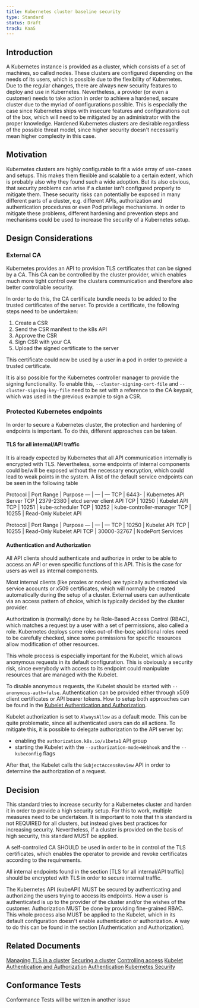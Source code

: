 ```yaml
---
title: Kubernetes cluster baseline security
type: Standard
status: Draft
track: KaaS
---
```


## Introduction

A Kubernetes instance is provided as a cluster, which consists of a set of machines,
so called nodes. These clusters are configured depending on the needs of its users, which
is possible due to the flexibility of Kubernetes.
Due to the regular changes, there are always new security features to deploy and use in Kubernetes.
Nevertheless, a provider (or even a customer) needs to take action in order to achieve a
hardened, secure cluster due to the myriad of configurations possible. This is especially
the case since Kubernetes ships with insecure features and configurations out of the box,
which will need to be mitigated by an administrator with the proper knowledge.
Hardened Kubernetes clusters are desirable regardless of the possible threat model, since
higher security doesn't necessarily mean higher complexity in this case.

## Motivation

Kubernetes clusters are highly configurable to fit a wide array of use-cases and setups.
This makes them flexible and scalable to a certain extent, which is probably also why they
found such a wide adoption. But its also obvious, that security problems can arise if a
cluster isn't configured properly to mitigate them.
These security risks can potentially be exposed in many different parts of a cluster, e.g.
different APIs, authorization and authentication procedures or even Pod privilege mechanisms.
In order to mitigate these problems, different hardening and prevention steps and mechanisms
could be used to increase the security of a Kubernetes setup.

## Design Considerations

### External CA

Kubernetes provides an API to provision TLS certificates that can be signed by a CA.
This CA can be controlled by the cluster provider, which enables much more tight control
over the clusters communication and therefore also better controllable security.

In order to do this, the CA certificate bundle needs to be added to the trusted certificates
of the server.
To provide a certificate, the following steps need to be undertaken:

1. Create a CSR
2. Send the CSR manifest to the k8s API
3. Approve the CSR
4. Sign CSR with your CA
5. Upload the signed certificate to the server

This certificate could now be used by a user in a pod in order to provide a trusted certificate.

It is also possible for the Kubernetes controller manager to provide the signing functionality.
To enable this, `--cluster-signing-cert-file` and `--cluster-signing-key-file` need to be set with
a reference to the CA keypair, which was used in the previous example to sign a CSR.

### Protected Kubernetes endpoints

In order to secure a Kubernetes cluster, the protection and hardening of endpoints is important.
To do this, different approaches can be taken.

#### TLS for all internal/API traffic

It is already expected by Kubernetes that all API communication internally is encrypted with TLS.
Nevertheless, some endpoints of internal components could be/will be exposed without the necessary
encryption, which could lead to weak points in the system.
A list of the default service endpoints can be seen in the following table

Protocol | Port Range | Purpose
— | — | —
TCP | 6443- | Kubernetes API Server
TCP | 2379-2380 | etcd server client API
TCP | 10250 | Kubelet API
TCP | 10251 | kube-scheduler
TCP | 10252 | kube-controller-manager
TCP | 10255 | Read-Only Kubelet API

Protocol | Port Range | Purpose
— | — | —
TCP | 10250 | Kubelet API
TCP | 10255 | Read-Only Kubelet API
TCP | 30000-32767 | NodePort Services

#### Authentication and Authorization

All API clients should authenticate and authorize in order to be able to access an API or even
specific functions of this API. This is the case for users as well as internal components.

Most internal clients (like proxies or nodes) are typically authenticated via service accounts or
x509 certificates, which will normally be created automatically during the setup of a cluster.
External users can authenticate via an access pattern of choice, which is typically decided by
the cluster provider.

Authorization is (normally) done by he Role-Based Access Control (RBAC), which matches a request
by a user with a set of permissions, also called a role. Kubernetes deploys some roles out-of-the-box;
additional roles need to be carefully checked, since some permissions for specific resources allow
modification of other resources.

This whole process is especially important for the Kubelet, which allows anonymous requests in its
default configuration. This is obviously a security risk, since everybody with access to its endpoint
could manipulate resources that are managed with the Kubelet.

To disable anonymous requests, the Kubelet should be started with `--anonymous-auth=false`.
Authentication can be provided either through x509 client certificates or API bearer tokens.
How to setup both approaches can be found in the [Kubelet Authentication and Authorization](https://kubernetes.io/docs/reference/access-authn-authz/kubelet-authn-authz/).

Kubelet authorization is set to `AlwaysAllow` as a default mode. This can be quite problematic,
since all authenticated users can do all actions. To mitigate this, it is possible to delegate
authorization to the API server by:

- enabling the `authorization.k8s.io/v1beta1` API group
- starting the Kubelet with the `--authorization-mode=Webhook` and the `--kubeconfig` flags

After that, the Kubelet calls the `SubjectAccessReview` API in order to determine the authorization of a request.

## Decision

This standard tries to increase security for a Kubernetes cluster and harden it in order
to provide a high security setup. For this to work, multiple measures need to be undertaken.
It is important to note that this standard is not REQUIRED for all clusters,
but instead gives best practices for increasing security. Nevertheless, if a cluster is
provided on the basis of high security, this standard MUST be applied.

A self-controlled CA SHOULD be used in order to be in control of the TLS certificates, which
enables the operator to provide and revoke certificates according to the requirements.

All internal endpoints found in the section [TLS for all internal/API traffic] should be
encrypted with TLS in order to secure internal traffic.

The Kubernetes API (kubeAPI) MUST be secured by authenticating and authorizing the users
trying to access its endpoints. How a user is authenticated is up to the provider of the
cluster and/or the wishes of the customer. Authorization MUST be done by providing
fine-grained RBAC.
This whole process also MUST be applied to the Kubelet, which in its default configuration
doesn't enable authentication or authorization. A way to do this can be found in the
section [Authentication and Authorization].

## Related Documents

[Managing TLS in a cluster](https://kubernetes.io/docs/tasks/tls/managing-tls-in-a-cluster/)
[Securing a cluster](https://kubernetes.io/docs/tasks/administer-cluster/securing-a-cluster/)
[Controlling access](https://kubernetes.io/docs/concepts/security/controlling-access/)
[Kubelet Authentication and Authorization](https://kubernetes.io/docs/reference/access-authn-authz/kubelet-authn-authz/)
[Authentication](https://kubernetes.io/docs/reference/access-authn-authz/authentication/)
[Kubernetes Security](https://cheatsheetseries.owasp.org/cheatsheets/Kubernetes_Security_Cheat_Sheet.html)

## Conformance Tests

Conformance Tests will be written in another issue
